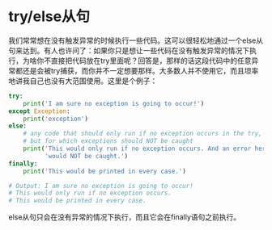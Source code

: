 # try/else从句

我们常常想在没有触发异常的时候执行一些代码。这可以很轻松地通过一个else从句来达到。有人也许问了：如果你只是想让一些代码在没有触发异常的情况下执行，为啥你不直接把代码放在try里面呢？回答是，那样的话这段代码中的任意异常都还是会被try捕获，而你并不一定想要那样。大多数人并不使用它，而且坦率地讲我自己也没有大范围使用。这里是个例子：

```python
try:
    print('I am sure no exception is going to occur!')
except Exception:
    print('exception')
else:
    # any code that should only run if no exception occurs in the try,
    # but for which exceptions should NOT be caught
    print('This would only run if no exception occurs. And an error here '
          'would NOT be caught.')
finally:
    print('This would be printed in every case.')

# Output: I am sure no exception is going to occur!
# This would only run if no exception occurs.
# This would be printed in every case.
```

else从句只会在没有异常的情况下执行，而且它会在finally语句之前执行。

